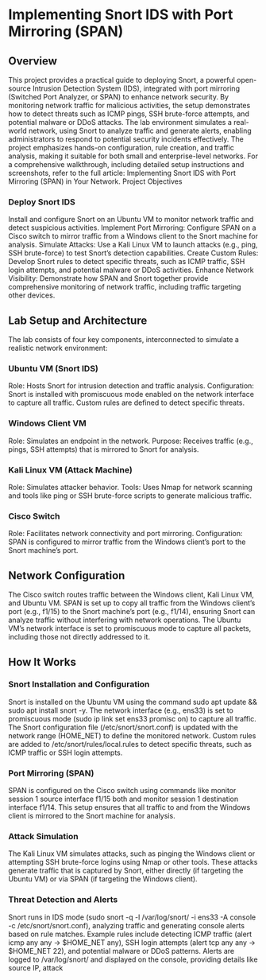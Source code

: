 # Implementing Snort IDS with Port Mirroring (SPAN)

## Overview

This project provides a practical guide to deploying Snort, a powerful open-source Intrusion Detection System (IDS), integrated with port mirroring (Switched Port Analyzer, or SPAN) to enhance network security. By monitoring network traffic for malicious activities, the setup demonstrates how to detect threats such as ICMP pings, SSH brute-force attempts, and potential malware or DDoS attacks. The lab environment simulates a real-world network, using Snort to analyze traffic and generate alerts, enabling administrators to respond to potential security incidents effectively. The project emphasizes hands-on configuration, rule creation, and traffic analysis, making it suitable for both small and enterprise-level networks.
For a comprehensive walkthrough, including detailed setup instructions and screenshots, refer to the full article: Implementing Snort IDS with Port Mirroring (SPAN) in Your Network.
Project Objectives

### Deploy Snort IDS

Install and configure Snort on an Ubuntu VM to monitor network traffic and detect suspicious activities.
Implement Port Mirroring: Configure SPAN on a Cisco switch to mirror traffic from a Windows client to the Snort machine for analysis.
Simulate Attacks: Use a Kali Linux VM to launch attacks (e.g., ping, SSH brute-force) to test Snort’s detection capabilities.
Create Custom Rules: Develop Snort rules to detect specific threats, such as ICMP traffic, SSH login attempts, and potential malware or DDoS activities.
Enhance Network Visibility: Demonstrate how SPAN and Snort together provide comprehensive monitoring of network traffic, including traffic targeting other devices.

## Lab Setup and Architecture
The lab consists of four key components, interconnected to simulate a realistic network environment:

### Ubuntu VM (Snort IDS)

Role: Hosts Snort for intrusion detection and traffic analysis.
Configuration: Snort is installed with promiscuous mode enabled on the network interface to capture all traffic. Custom rules are defined to detect specific threats.


### Windows Client VM

Role: Simulates an endpoint in the network.
Purpose: Receives traffic (e.g., pings, SSH attempts) that is mirrored to Snort for analysis.


### Kali Linux VM (Attack Machine)

Role: Simulates attacker behavior.
Tools: Uses Nmap for network scanning and tools like ping or SSH brute-force scripts to generate malicious traffic.


### Cisco Switch
Role: Facilitates network connectivity and port mirroring.
Configuration: SPAN is configured to mirror traffic from the Windows client’s port to the Snort machine’s port.



## Network Configuration

The Cisco switch routes traffic between the Windows client, Kali Linux VM, and Ubuntu VM.
SPAN is set up to copy all traffic from the Windows client’s port (e.g., f1/15) to the Snort machine’s port (e.g., f1/14), ensuring Snort can analyze traffic without interfering with network operations.
The Ubuntu VM’s network interface is set to promiscuous mode to capture all packets, including those not directly addressed to it.

## How It Works

### Snort Installation and Configuration

Snort is installed on the Ubuntu VM using the command sudo apt update && sudo apt install snort -y.
The network interface (e.g., ens33) is set to promiscuous mode (sudo ip link set ens33 promisc on) to capture all traffic.
The Snort configuration file (/etc/snort/snort.conf) is updated with the network range (HOME_NET) to define the monitored network.
Custom rules are added to /etc/snort/rules/local.rules to detect specific threats, such as ICMP traffic or SSH login attempts.


### Port Mirroring (SPAN)

SPAN is configured on the Cisco switch using commands like monitor session 1 source interface f1/15 both and monitor session 1 destination interface f1/14.
This setup ensures that all traffic to and from the Windows client is mirrored to the Snort machine for analysis.


### Attack Simulation

The Kali Linux VM simulates attacks, such as pinging the Windows client or attempting SSH brute-force logins using Nmap or other tools.
These attacks generate traffic that is captured by Snort, either directly (if targeting the Ubuntu VM) or via SPAN (if targeting the Windows client).


### Threat Detection and Alerts

Snort runs in IDS mode (sudo snort -q -l /var/log/snort/ -i ens33 -A console -c /etc/snort/snort.conf), analyzing traffic and generating console alerts based on rule matches.
Example rules include detecting ICMP traffic (alert icmp any any -> $HOME_NET any), SSH login attempts (alert tcp any any -> $HOME_NET 22), and potential malware or DDoS patterns.
Alerts are logged to /var/log/snort/ and displayed on the console, providing details like source IP, attack


